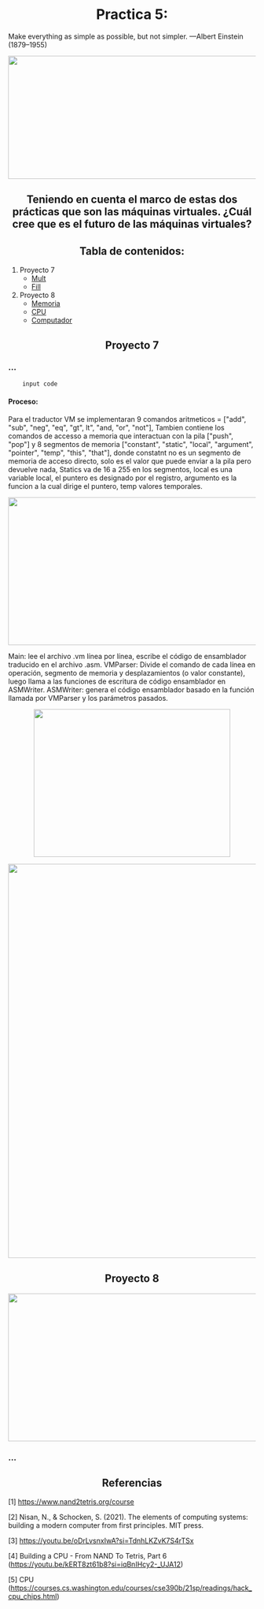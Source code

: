 <h1 align="center">Practica 5: </h1>

Make everything as simple as possible, but not simpler.
—Albert Einstein (1879–1955)


<p align="center"> <img src="https://arquitecturacomputadores-grupo6.github.io/CodeCraft/practica5/images/lenguajemaquina.PNG" width="700" height="250"/></p>

<h2 align="center">Teniendo en cuenta el marco de estas dos prácticas que son las máquinas virtuales. ¿Cuál cree que es el futuro de las máquinas virtuales? </h2>

<h2 align="center">Tabla de contenidos:</h2>
<p align="center"> 
  <ol>
    <li>
      <a>Proyecto 7</a>
      <ul>
        <li><a href="#mult">Mult</a></li>
        <li><a href="#fill">Fill</a></li>
      </ul>
    </li>
    <li>
      <a>Proyecto 8</a>
      <ul>
        <li><a href="#memoria">Memoria</a></li>
        <li><a href="#cpu">CPU</a></li>
        <li><a href="#computador">Computador</a></li>
      </ul>
    </li>
  </ol> 
  </p>
  
<h2 align="center">Proyecto 7</h2>

### ...
```ruby
    input code
```
#### Proceso: 

Para el traductor VM se implementaran 9 comandos aritmeticos = ["add", "sub", "neg", "eq", "gt", lt", "and, "or", "not"], Tambien contiene los comandos de accesso a memoria que interactuan con la pila  ["push", "pop"] y 8 segmentos de memoria ["constant", "static", "local", "argument", "pointer", "temp", "this", "that"], donde constatnt no es un segmento de memoria de acceso directo, solo es el valor que puede enviar a la pila pero devuelve nada, Statics va de 16 a 255 en los segmentos, local es una variable local, el puntero es designado por el registro, argumento es la funcion a la cual dirige el puntero, temp valores temporales. 

<p align="center"><img src="https://arquitecturacomputadores-grupo6.github.io/CodeCraft/practica5/images/pila.PNG" width="600" height="300" /></p> 

Main: lee el archivo .vm línea por línea, escribe el código de ensamblador traducido en el archivo .asm.
VMParser: Divide el comando de cada línea en operación, segmento de memoria y desplazamientos (o valor constante), luego llama a las funciones de escritura de código ensamblador en ASMWriter.
ASMWriter: genera el código ensamblador basado en la función llamada por VMParser y los parámetros pasados.

<p align="center"><img src="https://arquitecturacomputadores-grupo6.github.io/CodeCraft/practica5/images/vmtrad.PNG" width="400" height="300" /></p> 



<p align="center"><img src="https://arquitecturacomputadores-grupo6.github.io/CodeCraft/practica5/images/diagrama.PNG" width="1200" height="800" /></p> 

<h2 align="center">Proyecto 8</h2>

<p align="center"><img src="https://arquitecturacomputadores-grupo6.github.io/CodeCraft/practica5/images/pila.PNG" width="600" height="300" /></p> 

### ...

<h2 align="center"> Referencias</h2>

[1] https://www.nand2tetris.org/course

[2] Nisan, N., & Schocken, S. (2021). The elements of computing systems: building a modern computer from first principles. MIT press.

[3] https://youtu.be/oDrLvsnxIwA?si=TdnhLKZvK7S4rTSx

[4] Building a CPU - From NAND To Tetris, Part 6 (https://youtu.be/kERT8zt61b8?si=iqBnIHcy2-_UJA12)

[5] CPU (https://courses.cs.washington.edu/courses/cse390b/21sp/readings/hack_cpu_chips.html)
